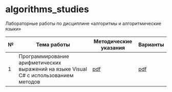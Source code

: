 # algorithms_studies

Лабораторные работы по дисциплине «алгоритмы и алгоритмические языки» 

| № | Тема работы | Методические указания | Варианты |
|---|-------------|-----------------------|----------|
| 1 | Программирование арифметических выражений на языке Visual C# с использованием методов | [pdf](https://github.com/BFI-2202/algorithms_materials/blob/fad1571aaeb310e2513c075c6a277f0075ea26f9/%D0%9C%D0%B0%D1%82%D0%B5%D1%80%D0%B8%D0%B0%D0%BB%D1%8B/laboratory_0/notes.pdf) | [pdf](https://github.com/BFI-2202/algorithms_materials/blob/a68441242ca89402012cc46377c057a7e384e8d8/%D0%9C%D0%B0%D1%82%D0%B5%D1%80%D0%B8%D0%B0%D0%BB%D1%8B/laboratory_0/variants.pdf) |
